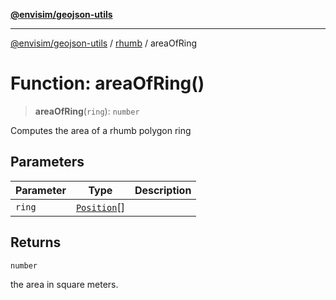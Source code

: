 [**@envisim/geojson-utils**](../../README.md)

---

[@envisim/geojson-utils]() / [rhumb](../README.md) / areaOfRing

# Function: areaOfRing()

> **areaOfRing**(`ring`): `number`

Computes the area of a rhumb polygon ring

## Parameters

| Parameter | Type                                                   | Description |
| --------- | ------------------------------------------------------ | ----------- |
| `ring`    | [`Position`](../../geojson/type-aliases/Position.md)[] |             |

## Returns

`number`

the area in square meters.
